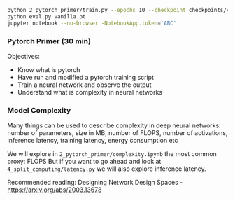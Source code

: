 ```bash
python 2_pytorch_primer/train.py --epochs 10 --checkpoint checkpoints/vanilla
python eval.py vanilla.pt
jupyter notebook --no-browser -NotebookApp.token='ABC'
```

### Pytorch Primer (30 min)

Objectives:
- Know what is pytorch
- Have run and modified a pytorch training script
- Train a neural network and observe the output
- Understand what is complexity in neural networks

### Model Complexity
Many things can be used to describe complexity in deep neural networks:
number of parameters, size in MB, number of FLOPS, number of activations,
inference latency, training latency, energy consumption etc

We will explore in `2_pytorch_primer/complexity.ipynb` the most common proxy: FLOPS
But if you want to go ahead and look at `4_split_computing/latency.py` we will also explore
inference latency.

Recommended reading: Designing Network Design Spaces - https://arxiv.org/abs/2003.13678




